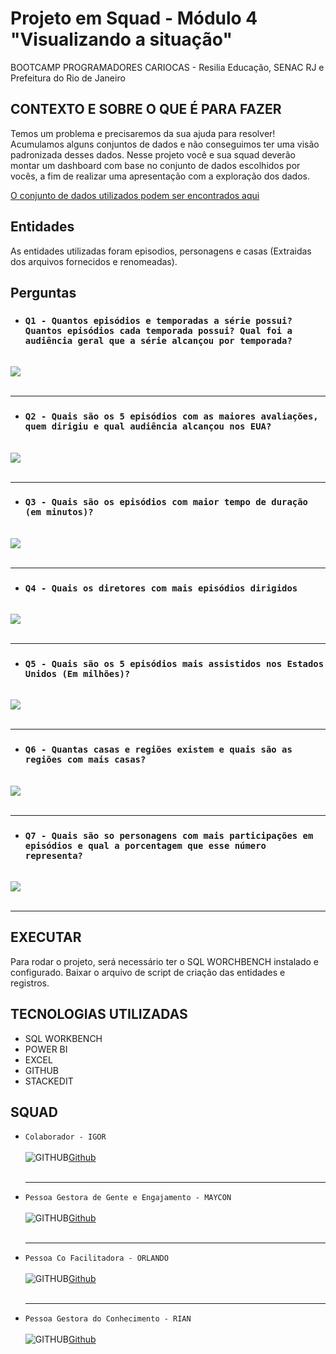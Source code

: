 # Projeto em Squad - Módulo 4 "Visualizando a situação"

BOOTCAMP PROGRAMADORES CARIOCAS - Resilia Educação, SENAC RJ e Prefeitura do Rio de Janeiro
## CONTEXTO E SOBRE O QUE É PARA FAZER

Temos um problema e precisaremos da sua ajuda para resolver! Acumulamos alguns conjuntos de dados e não conseguimos ter uma visão padronizada desses dados.
Nesse projeto você e sua squad deverão montar um dashboard com base no conjunto de dados escolhidos por vocês, a fim de realizar uma apresentação com a exploração dos dados.

[O conjunto de dados utilizados podem ser encontrados aqui](https://drive.google.com/drive/folders/1vWOXld-1rxQsFj0_QhtEpaAvD0Fbwefx)

## Entidades

As entidades utilizadas foram episodios, personagens e casas (Extraidas dos arquivos fornecidos e renomeadas).

## Perguntas

- ### ```` Q1 - Quantos episódios e temporadas a série possui? Quantos episódios cada temporada possui? Qual foi a audiência geral que a série alcançou por temporada? ````

<br>
<img src="./Scripts/Consultas/Q1.png"><br><br><hr>

- ### ```` Q2 - Quais são os 5 episódios com as maiores avaliações, quem dirigiu e qual audiência alcançou nos EUA? ````

<br>
<img src="./Scripts/Consultas/Q2.png"><br><br><hr>

- ### ````Q3 - Quais são os episódios com maior tempo de duração (em minutos)?````

<br>
<img src="./Scripts/Consultas/Q3.png"><br><br><hr>

- ### ````Q4 - Quais os diretores com mais episódios dirigidos````

<br>
<img src="./Scripts/Consultas/Q4.png"><br><br><hr>

- ### ````Q5 - Quais são os 5 episódios mais assistidos nos Estados Unidos (Em milhões)?````

<br>
<img src="./Scripts/Consultas/Q5.png"><br><br><hr>

- ### ````Q6 - Quantas casas e regiões existem e quais são as regiões com mais casas?````

<br>
<img src="./Scripts/Consultas/Q6.png"><br><br><hr>

- ### ````Q7 - Quais são so personagens com mais participações em episódios e qual a porcentagem que esse número representa?````

<br>
<img src="./Scripts/Consultas/Q7.png"><br><br><hr>

## EXECUTAR

Para rodar o projeto, será necessário ter o SQL WORCHBENCH instalado e configurado.
Baixar o arquivo de script de criação das entidades e registros.

## TECNOLOGIAS UTILIZADAS

- SQL WORKBENCH
- POWER BI
- EXCEL
- GITHUB
- STACKEDIT

## SQUAD

- `Colaborador - IGOR`<br><br>
  ![GITHUB](https://img.icons8.com/ios-filled/1x/github.png)[Github](https://github.com/Igorzpqd)<br><br><hr>
- `Pessoa Gestora de Gente e Engajamento - MAYCON`<br><br>
![GITHUB](https://img.icons8.com/ios-filled/1x/github.png)[Github](https://github.com/dualsgo)<br><br><hr>
- `Pessoa Co Facilitadora - ORLANDO`<br><br>
![GITHUB](https://img.icons8.com/ios-filled/1x/github.png)[Github](https://github.com/Orl-andoJr)<br><br><hr>
- `Pessoa Gestora do Conhecimento - RIAN`<br><br>
![GITHUB](https://img.icons8.com/ios-filled/1x/github.png)[Github](https://github.com/Klaus7067)
